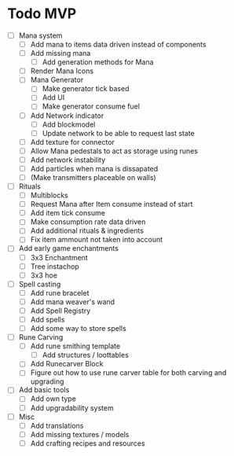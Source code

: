# Todo MVP
* [ ] Mana system
    * [ ] Add mana to items data driven instead of components
    * [ ] Add missing mana
        * [ ] Add generation methods for Mana
    * [ ] Render Mana Icons
    * [ ] Mana Generator
        * [ ] Make generator tick based
        * [ ] Add UI
        * [ ] Make generator consume fuel
    * [ ] Add Network indicator
        * [ ] Add blockmodel
        * [ ] Update network to be able to request last state
    * [ ] Add texture for connector
    * [ ] Allow Mana pedestals to act as storage using runes
    * [ ] Add network instability
    * [ ] Add particles when mana is dissapated
    * [ ] \(Make transmitters placeable on walls\) 
* [ ] Rituals
    * [ ] Multiblocks
    * [ ] Request Mana after Item consume instead of start
    * [ ] Add item tick consume
    * [ ] Make consumption rate data driven
    * [ ] Add additional rituals & ingredients
    * [ ] Fix item ammount not taken into account
* [ ] Add early game enchantments
    * [ ] 3x3 Enchantment
    * [ ] Tree instachop
    * [ ] 3x3 hoe
* [ ] Spell casting
    * [ ] Add rune bracelet
    * [ ] Add mana weaver's wand
    * [ ] Add Spell Registry
    * [ ] Add spells
    * [ ] Add some way to store spells
* [ ] Rune Carving
    * [ ] Add rune smithing template
        * [ ] Add structures / loottables
    * [ ] Add Runecarver Block
    * [ ] Figure out how to use rune carver table for both carving and upgrading
* [ ] Add basic tools
    * [ ] Add own type
    * [ ] Add upgradability system
* [ ] Misc
    * [ ] Add translations
    * [ ] Add missing textures / models
    * [ ] Add crafting recipes and resources
